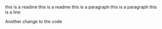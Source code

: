 this is a readme
this is a readme
this is a paragraph
this is a paragraph
this is a line

Another change to the code
